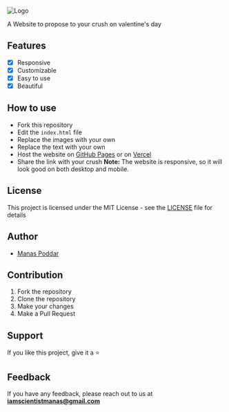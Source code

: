 ![Logo](https://github.com/scienmanas/Valentine-Proposal-Website/assets/99756067/1b2b124f-6011-49af-9242-f3cf70e49d74)


A Website to propose to your crush on valentine's day

## Features
- [x] Responsive
- [x] Customizable
- [x] Easy to use
- [x] Beautiful

## How to use
- Fork this repository
- Edit the `index.html` file
- Replace the images with your own
- Replace the text with your own
- Host the website on [GitHub Pages](https://pages.github.com/) or on [Vercel](https://vercel.com/)
- Share the link with your crush
**Note:** The website is responsive, so it will look good on both desktop and
mobile.

## License
This project is licensed under the MIT License - see the [LICENSE](LICENSE) file for details

## Author
- [Manas Poddar](
    https://www.linkedin.com/in/manas-poddar-5a0098227/
    )

## Contribution

1. Fork the repository
2. Clone the repository
3. Make your changes
4. Make a Pull Request

## Support

If you like this project, give it a ⭐

## Feedback

If you have any feedback, please reach out to us at **iamscientistmanas@gmail.com**